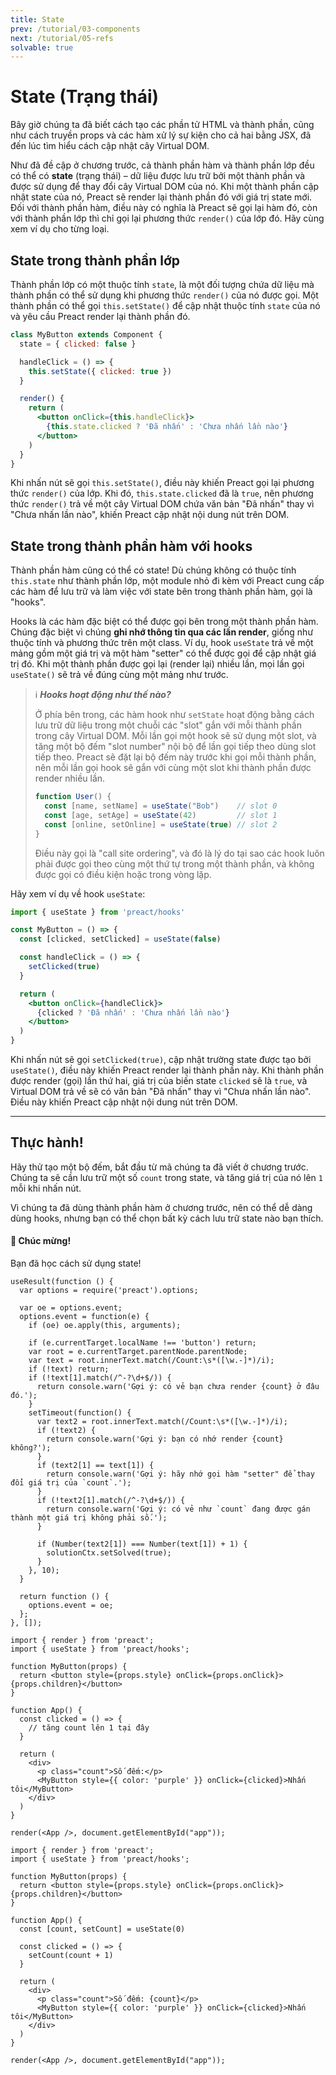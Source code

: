 ```yaml
---
title: State
prev: /tutorial/03-components
next: /tutorial/05-refs
solvable: true
---
```


# State (Trạng thái)

Bây giờ chúng ta đã biết cách tạo các phần tử HTML và thành phần, cũng như cách truyền props và các hàm xử lý sự kiện cho cả hai bằng JSX, đã đến lúc tìm hiểu cách cập nhật cây Virtual DOM.

Như đã đề cập ở chương trước, cả thành phần hàm và thành phần lớp đều có thể có **state** (trạng thái) – dữ liệu được lưu trữ bởi một thành phần và được sử dụng để thay đổi cây Virtual DOM của nó. Khi một thành phần cập nhật state của nó, Preact sẽ render lại thành phần đó với giá trị state mới. Đối với thành phần hàm, điều này có nghĩa là Preact sẽ gọi lại hàm đó, còn với thành phần lớp thì chỉ gọi lại phương thức `render()` của lớp đó. Hãy cùng xem ví dụ cho từng loại.

## State trong thành phần lớp

Thành phần lớp có một thuộc tính `state`, là một đối tượng chứa dữ liệu mà thành phần có thể sử dụng khi phương thức `render()` của nó được gọi. Một thành phần có thể gọi `this.setState()` để cập nhật thuộc tính `state` của nó và yêu cầu Preact render lại thành phần đó.

```jsx
class MyButton extends Component {
  state = { clicked: false }

  handleClick = () => {
    this.setState({ clicked: true })
  }

  render() {
    return (
      <button onClick={this.handleClick}>
        {this.state.clicked ? 'Đã nhấn' : 'Chưa nhấn lần nào'}
      </button>
    )
  }
}
```

Khi nhấn nút sẽ gọi `this.setState()`, điều này khiến Preact gọi lại phương thức `render()` của lớp. Khi đó, `this.state.clicked` đã là `true`, nên phương thức `render()` trả về một cây Virtual DOM chứa văn bản "Đã nhấn" thay vì "Chưa nhấn lần nào", khiến Preact cập nhật nội dung nút trên DOM.

## State trong thành phần hàm với hooks

Thành phần hàm cũng có thể có state! Dù chúng không có thuộc tính `this.state` như thành phần lớp, một module nhỏ đi kèm với Preact cung cấp các hàm để lưu trữ và làm việc với state bên trong thành phần hàm, gọi là "hooks".

Hooks là các hàm đặc biệt có thể được gọi bên trong một thành phần hàm. Chúng đặc biệt vì chúng **ghi nhớ thông tin qua các lần render**, giống như thuộc tính và phương thức trên một class. Ví dụ, hook `useState` trả về một mảng gồm một giá trị và một hàm "setter" có thể được gọi để cập nhật giá trị đó. Khi một thành phần được gọi lại (render lại) nhiều lần, mọi lần gọi `useState()` sẽ trả về đúng cùng một mảng như trước.

> ℹ️ **_Hooks hoạt động như thế nào?_**
>
> Ở phía bên trong, các hàm hook như `setState` hoạt động bằng cách lưu trữ dữ liệu trong một chuỗi các "slot" gắn với mỗi thành phần trong cây Virtual DOM. Mỗi lần gọi một hook sẽ sử dụng một slot, và tăng một bộ đếm "slot number" nội bộ để lần gọi tiếp theo dùng slot tiếp theo. Preact sẽ đặt lại bộ đếm này trước khi gọi mỗi thành phần, nên mỗi lần gọi hook sẽ gắn với cùng một slot khi thành phần được render nhiều lần.
>
> ```js
> function User() {
>   const [name, setName] = useState("Bob")    // slot 0
>   const [age, setAge] = useState(42)         // slot 1
>   const [online, setOnline] = useState(true) // slot 2
> }
> ```
>
> Điều này gọi là "call site ordering", và đó là lý do tại sao các hook luôn phải được gọi theo cùng một thứ tự trong một thành phần, và không được gọi có điều kiện hoặc trong vòng lặp.

Hãy xem ví dụ về hook `useState`:

```jsx
import { useState } from 'preact/hooks'

const MyButton = () => {
  const [clicked, setClicked] = useState(false)

  const handleClick = () => {
    setClicked(true)
  }

  return (
    <button onClick={handleClick}>
      {clicked ? 'Đã nhấn' : 'Chưa nhấn lần nào'}
    </button>
  )
}
```

Khi nhấn nút sẽ gọi `setClicked(true)`, cập nhật trường state được tạo bởi `useState()`, điều này khiến Preact render lại thành phần này. Khi thành phần được render (gọi) lần thứ hai, giá trị của biến state `clicked` sẽ là `true`, và Virtual DOM trả về sẽ có văn bản "Đã nhấn" thay vì "Chưa nhấn lần nào". Điều này khiến Preact cập nhật nội dung nút trên DOM.

---

## Thực hành!

Hãy thử tạo một bộ đếm, bắt đầu từ mã chúng ta đã viết ở chương trước. Chúng ta sẽ cần lưu trữ một số `count` trong state, và tăng giá trị của nó lên `1` mỗi khi nhấn nút.

Vì chúng ta đã dùng thành phần hàm ở chương trước, nên có thể dễ dàng dùng hooks, nhưng bạn có thể chọn bất kỳ cách lưu trữ state nào bạn thích.

<solution>
  <h4>🎉 Chúc mừng!</h4>
  <p>Bạn đã học cách sử dụng state!</p>
</solution>


```js:setup
useResult(function () {
  var options = require('preact').options;

  var oe = options.event;
  options.event = function(e) {
    if (oe) oe.apply(this, arguments);

    if (e.currentTarget.localName !== 'button') return;
    var root = e.currentTarget.parentNode.parentNode;
    var text = root.innerText.match(/Count:\s*([\w.-]*)/i);
    if (!text) return;
    if (!text[1].match(/^-?\d+$/)) {
      return console.warn('Gợi ý: có vẻ bạn chưa render {count} ở đâu đó.');
    }
    setTimeout(function() {
      var text2 = root.innerText.match(/Count:\s*([\w.-]*)/i);
      if (!text2) {
        return console.warn('Gợi ý: bạn có nhớ render {count} không?');
      }
      if (text2[1] == text[1]) {
        return console.warn('Gợi ý: hãy nhớ gọi hàm "setter" để thay đổi giá trị của `count`.');
      }
      if (!text2[1].match(/^-?\d+$/)) {
        return console.warn('Gợi ý: có vẻ như `count` đang được gán thành một giá trị không phải số.');
      }

      if (Number(text2[1]) === Number(text[1]) + 1) {
        solutionCtx.setSolved(true);
      }
    }, 10);
  }

  return function () {
    options.event = oe;
  };
}, []);
```


```jsx:repl-initial
import { render } from 'preact';
import { useState } from 'preact/hooks';

function MyButton(props) {
  return <button style={props.style} onClick={props.onClick}>{props.children}</button>
}

function App() {
  const clicked = () => {
    // tăng count lên 1 tại đây
  }

  return (
    <div>
      <p class="count">Số đếm:</p>
      <MyButton style={{ color: 'purple' }} onClick={clicked}>Nhấn tôi</MyButton>
    </div>
  )
}

render(<App />, document.getElementById("app"));
```

```jsx:repl-final
import { render } from 'preact';
import { useState } from 'preact/hooks';

function MyButton(props) {
  return <button style={props.style} onClick={props.onClick}>{props.children}</button>
}

function App() {
  const [count, setCount] = useState(0)

  const clicked = () => {
    setCount(count + 1)
  }

  return (
    <div>
      <p class="count">Số đếm: {count}</p>
      <MyButton style={{ color: 'purple' }} onClick={clicked}>Nhấn tôi</MyButton>
    </div>
  )
}

render(<App />, document.getElementById("app"));
```

[ternary]: https://developer.mozilla.org/en-US/docs/Web/JavaScript/Reference/Operators/Conditional_Operator
[lifecycle methods]: /guide/v10/components#lifecycle-methods
